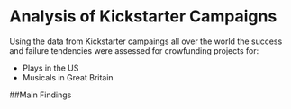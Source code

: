 # Analysis of Kickstarter Campaigns
Using the data from Kickstarter campaings all over the world the success and failure tendencies were assessed for crowfunding projects for:
* Plays in the US
* Musicals in Great Britain

##Main Findings
